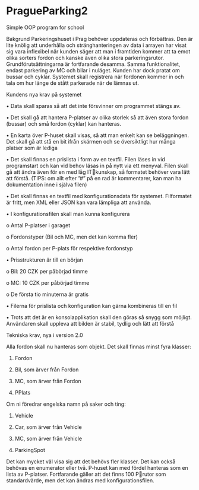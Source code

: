 # PragueParking2
Simple OOP program for school

Bakgrund
Parkeringshuset i Prag behöver uppdateras och förbättras. Den är lite knölig att underhålla och 
stränghanteringen av data i arrayen har visat sig vara inflexibel när kunden säger att man i 
framtiden kommer att ta emot olika sorters fordon och kanske även olika stora parkeringsrutor.
Grundförutsättningarna är fortfarande desamma. Samma funktionalitet, endast parkering av MC 
och bilar i nuläget. Kunden har dock pratat om bussar och cyklar. Systemet skall registrera när 
fordonen kommer in och tala om hur länge de stått parkerade när de lämnas ut.

Kundens nya krav på systemet

• Data skall sparas så att det inte försvinner om programmet stängs av.

• Det skall gå att hantera P-platser av olika storlek så att även stora fordon (bussar) och små 
fordon (cyklar) kan hanteras.

• En karta över P-huset skall visas, så att man enkelt kan se beläggningen. Det skall gå att stå 
en bit ifrån skärmen och se översiktligt hur många platser som är lediga

• Det skall finnas en prislista i form av en textfil. Filen läses in vid programstart och kan vid behov läsas in på nytt via ett menyval. Filen skall gå att ändra även för en med låg ITkunskap, så formatet behöver vara lätt att förstå. (TIPS: om allt efter ”#” på en rad är 
kommentarer, kan man ha dokumentation inne i själva filen)

• Det skall finnas en textfil med konfigurationsdata för systemet. Filformatet är fritt, men XML 
eller JSON kan vara lämpliga att använda.

• I konfigurationsfilen skall man kunna konfigurera

o Antal P-platser i garaget

o Fordonstyper (Bil och MC, men det kan komma fler)

o Antal fordon per P-plats för respektive fordonstyp

• Prisstrukturen är till en början

o Bil: 20 CZK per påbörjad timme

o MC: 10 CZK per påbörjad timme

o De första tio minuterna är gratis

• Filerna för prislista och konfiguration kan gärna kombineras till en fil

• Trots att det är en konsolapplikation skall den göras så snygg som möjligt. Användaren skall 
uppleva att bilden är stabil, tydlig och lätt att förstå

Tekniska krav, nya i version 2.0

Alla fordon skall nu hanteras som objekt. Det skall finnas minst fyra klasser:

1. Fordon

2. Bil, som ärver från Fordon
3. MC, som ärver från Fordon
4. PPlats

Om ni föredrar engelska namn på saker och ting:

1. Vehicle

2. Car, som ärver från Vehicle

3. MC, som ärver från Vehicle

4. ParkingSpot

Det kan mycket väl visa sig att det behövs fler klasser. Det kan också behövas en enumerator eller två.
P-huset kan med fördel hanteras som en lista av P-platser. Fortfarande gäller att det finns 100 Prutor som standardvärde, men det kan ändras med konfigurationsfilen.
